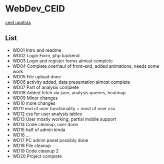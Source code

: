 # WebDev_CEID
[ceid upatras](https://www.ceid.upatras.gr/el)

## List
* WD01 Intro and readme
* WD02 Login Form, php backend
* WD03 Login and register forms almost complete
* WD04 Complete overhaul of front-end, added animations, needs some work
* WD05 File upload done
* WD06 activity added, data presentation almost complete
* WD07 Part of analysis complete
* WD08 Added fetch via json, analysis queries, heatmap
* WD09 Minor changes
* WD10 more changes
* WD11 end of user functionality + most of user css
* WD12 css for user analysis tables
* WD13 User mostly working, partial mobile support
* WD14 Code cleanup, user done
* WD15 half of admin kinda
* WD16 ...
* WD17 PC admin panel possibly done
* WD18 File cleanup
* WD19 Code cleanup 2
* WD20 Project complete